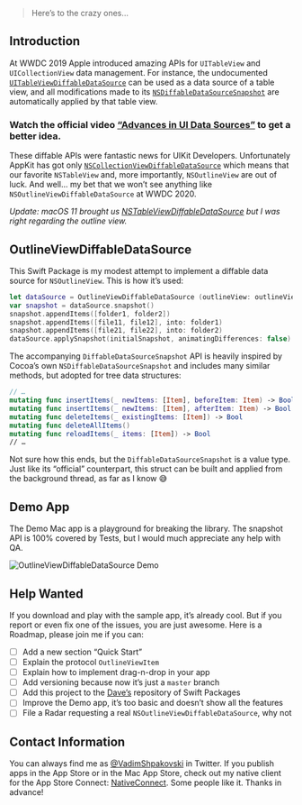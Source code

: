 > Here’s to the crazy ones…

## Introduction

At WWDC 2019 Apple introduced amazing APIs for `UITableView` and `UICollectionView`  data management. For instance, the undocumented [`UITableViewDiffableDataSource`](https://developer.apple.com/documentation/uikit/uitableviewdiffabledatasource) can be used as a data source of a table view, and all modifications made to its [`NSDiffableDataSourceSnapshot`](https://developer.apple.com/documentation/uikit/nsdiffabledatasourcesnapshotreference) are automatically applied by that table view.

### Watch the official video [“Advances in UI Data Sources”](https://developer.apple.com/videos/play/wwdc2019/220/) to get a better idea.

These diffable APIs were fantastic news for UIKit Developers. Unfortunately AppKit has got only [`NSCollectionViewDiffableDataSource`](https://developer.apple.com/documentation/appkit/nscollectionviewdiffabledatasource) which means that our favorite `NSTableView` and, more importantly, `NSOutlineView` are out of luck. And well… my bet that we won’t see anything like `NSOutlineViewDiffableDataSource` at WWDC 2020.

_Update: macOS 11 brought us [NSTableViewDiffableDataSource](https://developer.apple.com/documentation/appkit/nstableviewdiffabledatasourcereference) but I was right regarding the outline view._

## OutlineViewDiffableDataSource

This Swift Package is my modest attempt to implement a diffable data source for `NSOutlineView`. This is how it’s used:

```swift
let dataSource = OutlineViewDiffableDataSource (outlineView: outlineView)
var snapshot = dataSource.snapshot()
snapshot.appendItems([folder1, folder2])
snapshot.appendItems([file11, file12], into: folder1)
snapshot.appendItems([file21, file22], into: folder2)
dataSource.applySnapshot(initialSnapshot, animatingDifferences: false)
```

The accompanying `DiffableDataSourceSnapshot` API is heavily inspired by Cocoa’s own `NSDiffableDataSourceSnapshot` and includes many similar methods, but adopted for tree data structures:

```swift
// …
mutating func insertItems(_ newItems: [Item], beforeItem: Item) -> Bool
mutating func insertItems(_ newItems: [Item], afterItem: Item) -> Bool
mutating func deleteItems(_ existingItems: [Item]) -> Bool
mutating func deleteAllItems()
mutating func reloadItems(_ items: [Item]) -> Bool
// …
```

Not sure how this ends, but the `DiffableDataSourceSnapshot` is a value type. Just like its “official” counterpart, this struct can be built and applied from the background thread, as far as I know 😅 

## Demo App

The Demo Mac app is a playground for breaking the library. The snapshot API is 100% covered by Tests, but I would much appreciate any help with QA.

![OutlineViewDiffableDataSource Demo](Images/Demo-807 × 549@2x.png)

## Help Wanted

If you download and play with the sample app, it’s already cool. But if you report or even fix one of the issues, you are just awesome. Here is a Roadmap, please join me if you can:

- [ ] Add a new section “Quick Start”
- [ ] Explain the protocol `OutlineViewItem`
- [ ] Explain how to implement drag-n-drop in your app
- [ ] Add versioning because now it’s just a `master` branch
- [ ] Add this project to the [Dave’s](https://swiftpm.co) repository  of Swift Packages
- [ ] Improve the Demo app, it’s too basic and doesn’t show all the features
- [ ] File a Radar requesting a real `NSOutlineViewDiffableDataSource`, why not

## Contact Information

You can always find me as [@VadimShpakovski](https://twitter.com/VadimShpakovski) in Twitter. If you publish apps in the App Store or in the Mac App Store, check out my native client for the App Store Connect: [NativeConnect](https://twitter.com/NativeConnect). Some people like it. Thanks in advance!
